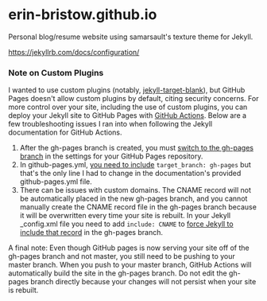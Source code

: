 # erin-bristow.github.io

Personal blog/resume website using samarsault's texture theme for Jekyll.

https://jekyllrb.com/docs/configuration/

### Note on Custom Plugins 
I wanted to use custom plugins (notably, [jekyll-target-blank](https://github.com/keithmifsud/jekyll-target-blank)), but GitHub Pages doesn't allow custom plugins by default, citing security concerns.
For more control over your site, including the use of custom plugins, you can deploy your Jekyll site to GitHub Pages with [GitHub Actions](https://jekyllrb.com/docs/continuous-integration/github-actions/). Below are a few troubleshooting issues I ran into when following the Jekyll documentation for GitHub Actions.
1. After the gh-pages branch is created, you must [switch to the gh-pages branch](https://github.com/jekyll/jekyll/issues/8360#issuecomment-683134170) in the settings for your GitHub Pages repository.
2. In github-pages.yml, [you need to include](https://github.com/jekyllt/jasper2/issues/122) ```target_branch: gh-pages``` but that's the only line I had to change in the documentation's provided github-pages.yml file.
3. There can be issues with custom domains. The CNAME record will not be automatically placed in the new gh-pages branch, and you cannot manually create the CNAME record file in the gh-pages branch because it will be overwritten every time your site is rebuilt. In your Jekyll _config.xml file you need to add ```include: CNAME``` to [force Jekyll to include that record](https://github.com/criptowiki/criptowiki/issues/15#issuecomment-886890153) in the gh-pages branch.

A final note: Even though GitHub pages is now serving your site off of the gh-pages branch and not master, you still need to be pushing to your master branch. When you push to your master branch, GitHub Actions will automatically build the site in the gh-pages branch. Do not edit the gh-pages branch directly because your changes will not persist when your site is rebuilt.
